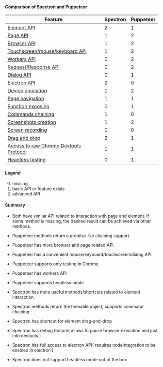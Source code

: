#### Comparison of Spectron and Puppeteer

| Feature                                | Spectron | Puppeteer |
| -------------------------------------- | -------- | --------- |
| [ Element API ](feature/ElementAPI.md)                            | 2        | 1         |
| [ Page API ](feature/PageAPI.md)                               | 1        | 2         |
| [ Browser API ](feature/BrowserAPI.md)                            | 1        | 2         |
| [ Touchscreen/mouse/keyboard API ](feature/InputAPI.md)         | 1        | 2         |
| [ Workers API ](feature/WorkersAPI.md)                            | 0        | 2         |
| [ Request/Response API ](feature/RequestResponseAPI.md)                   | 0        | 2         |
| [ Dialog API ](feature/DialogAPI.md)                             | 0        | 1         |
| [ Electron API ](feature/ElectronAPI.md)                           | 2        | 0         |
| [ Device emulation ](feature/DeviceEmulation.md)                       | 1        | 2         |
| [ Page navigation ](feature/PageNavigation.md)                        | 1        | 1         |
| [ Function exposing ](feature/FunctionExposing.md)                      | 0        | 1         |
| [ Commands chaining ](feature/CommandsChaining.md)                      | 1        | 0         |
| [ Screenshots creation ](feature/ScreenshotsCreation.md)                   | 1        | 2         |
| [ Screen recording ](feature/ScreenRecording.md)                       | 0        | 0         |
| [ Drag and drop ](feature/DragAndDrop.md)                          | 2        | 1         |
| [ Access to raw Chrome Devtools Protocol ](feature/ChromeDevToolsProtocol.md) | 1        | 1         |
| [ Headless testing ](feature/HeadlessTesting.md)                       | 0        | 1         |

#### Legend

0. missing
1. basic API or feature exists
2. advanced API

#### Summary

- Both have similar API related to interaction with page and element. If some method is missing, the desired result can be achieved via other methods.
- Puppeteer methods return a promise. No chaining support.
- Puppeteer has more browser and page related API.
- Puppeteer has a convenient mouse/keyboard/touchscreen/dialog API.
- Puppeteer supports only testing in Chrome.
- Puppeteer has workers API
- Puppeteer supports headless mode

- Spectron has more useful methods/shortcuts related to element interaction.
- Spectron methods return the thenable object, supports command chaining.
- Spectron has shortcut for element drag-and-drop
- Spectron has debug feature( allows to pause browser execution and just into devtools )
- Spectron has full access to electron API( requires nodeIntegration to be enabled in electron )
- Spectron does not support headless mode out of the box
